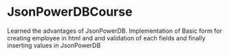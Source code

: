 # JsonPowerDBCourse

Learned the advantages of JsonPowerDB.
Implementation of Basic form for creating employee in html and and validation of each fields and finally inserting values in JsonPowerDB
